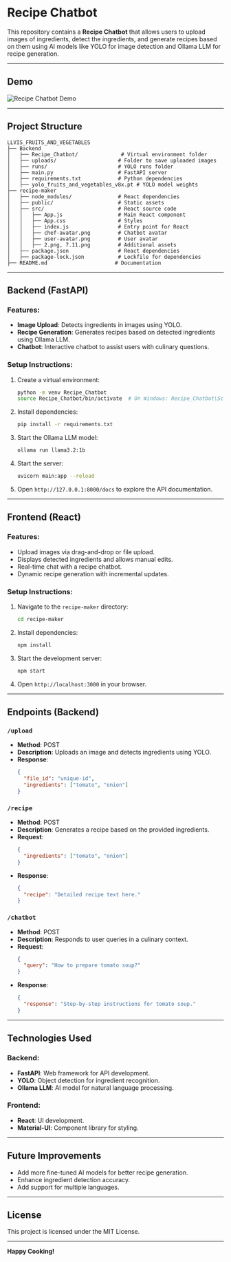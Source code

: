# Recipe Chatbot

This repository contains a **Recipe Chatbot** that allows users to upload images of ingredients, detect the ingredients, and generate recipes based on them using AI models like YOLO for image detection and Ollama LLM for recipe generation.

---
## Demo

![Recipe Chatbot Demo](Output/Recipe%20Chatbot.gif)

---

## **Project Structure**

```
LLVIS_FRUITS_AND_VEGETABLES
├── Backend
│   ├── Recipe_Chatbot/              # Virtual environment folder
│   ├── uploads/                    # Folder to save uploaded images
│   ├── runs/                       # YOLO runs folder
│   ├── main.py                     # FastAPI server
│   ├── requirements.txt            # Python dependencies
│   ├── yolo_fruits_and_vegetables_v8x.pt # YOLO model weights
├── recipe-maker
│   ├── node_modules/               # React dependencies
│   ├── public/                     # Static assets
│   ├── src/                        # React source code
│   │   ├── App.js                  # Main React component
│   │   ├── App.css                 # Styles
│   │   ├── index.js                # Entry point for React
│   │   ├── chef-avatar.png         # Chatbot avatar
│   │   ├── user-avatar.png         # User avatar
│   │   ├── 2.png, 7.11.png         # Additional assets
│   ├── package.json                # React dependencies
│   ├── package-lock.json           # Lockfile for dependencies
├── README.md                      # Documentation
```

---

## **Backend (FastAPI)**

### Features:

- **Image Upload**: Detects ingredients in images using YOLO.
- **Recipe Generation**: Generates recipes based on detected ingredients using Ollama LLM.
- **Chatbot**: Interactive chatbot to assist users with culinary questions.

### Setup Instructions:

1. Create a virtual environment:
   ```bash
   python -m venv Recipe_Chatbot
   source Recipe_Chatbot/bin/activate  # On Windows: Recipe_Chatbot\Scripts\activate
   ```
2. Install dependencies:
   ```bash
   pip install -r requirements.txt
   ```
3. Start the Ollama LLM model:
   ```bash
   ollama run llama3.2:1b
   ```
4. Start the server:
   ```bash
   uvicorn main:app --reload
   ```
5. Open `http://127.0.0.1:8000/docs` to explore the API documentation.

---

## **Frontend (React)**

### Features:

- Upload images via drag-and-drop or file upload.
- Displays detected ingredients and allows manual edits.
- Real-time chat with a recipe chatbot.
- Dynamic recipe generation with incremental updates.

### Setup Instructions:

1. Navigate to the `recipe-maker` directory:
   ```bash
   cd recipe-maker
   ```
2. Install dependencies:
   ```bash
   npm install
   ```
3. Start the development server:
   ```bash
   npm start
   ```
4. Open `http://localhost:3000` in your browser.

---

## **Endpoints (Backend)**

### `/upload`

- **Method**: POST
- **Description**: Uploads an image and detects ingredients using YOLO.
- **Response**:
  ```json
  {
    "file_id": "unique-id",
    "ingredients": ["tomato", "onion"]
  }
  ```

### `/recipe`

- **Method**: POST
- **Description**: Generates a recipe based on the provided ingredients.
- **Request**:
  ```json
  {
    "ingredients": ["tomato", "onion"]
  }
  ```
- **Response**:
  ```json
  {
    "recipe": "Detailed recipe text here."
  }
  ```

### `/chatbot`

- **Method**: POST
- **Description**: Responds to user queries in a culinary context.
- **Request**:
  ```json
  {
    "query": "How to prepare tomato soup?"
  }
  ```
- **Response**:
  ```json
  {
    "response": "Step-by-step instructions for tomato soup."
  }
  ```

---

## **Technologies Used**

### Backend:

- **FastAPI**: Web framework for API development.
- **YOLO**: Object detection for ingredient recognition.
- **Ollama LLM**: AI model for natural language processing.

### Frontend:

- **React**: UI development.
- **Material-UI**: Component library for styling.

---

## **Future Improvements**

- Add more fine-tuned AI models for better recipe generation.
- Enhance ingredient detection accuracy.
- Add support for multiple languages.

---

## **License**

This project is licensed under the MIT License.

---

**Happy Cooking!**

